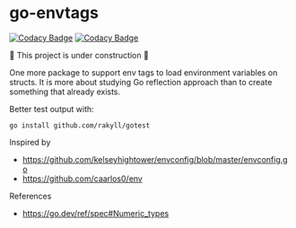 # go-envtags

[![Codacy Badge](https://app.codacy.com/project/badge/Grade/6904ddba8e6747559c7b4141b0f91e71)](https://www.codacy.com/gh/taciogt/go-envtags/dashboard?utm_source=github.com&amp;utm_medium=referral&amp;utm_content=taciogt/go-envtags&amp;utm_campaign=Badge_Grade)
[![Codacy Badge](https://app.codacy.com/project/badge/Coverage/6904ddba8e6747559c7b4141b0f91e71)](https://www.codacy.com/gh/taciogt/go-envtags/dashboard?utm_source=github.com&utm_medium=referral&utm_content=taciogt/go-envtags&utm_campaign=Badge_Coverage)

🚧 This project is under construction 🚧 

One more package to support env tags to load environment variables on structs. It is more about studying Go reflection approach than to create something that already exists.

Better test output with:
```shell
go install github.com/rakyll/gotest
```

Inspired by 
* https://github.com/kelseyhightower/envconfig/blob/master/envconfig.go
* https://github.com/caarlos0/env

References
* https://go.dev/ref/spec#Numeric_types
